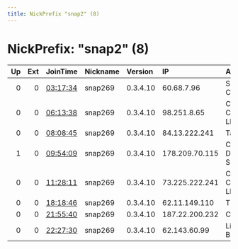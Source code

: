 ```yaml
---
title: NickPrefix "snap2" (8)
---
```


# NickPrefix: "snap2" (8)

|   Up |   Ext | JoinTime                                                                                            | Nickname   | Version   | IP             | AS                                | CC   |   ORp |   Dirp | OS    | Contact   |   eFamMembers |
|-----:|------:|:----------------------------------------------------------------------------------------------------|:-----------|:----------|:---------------|:----------------------------------|:-----|------:|-------:|:------|:----------|--------------:|
|    0 |     0 | [03:17:34](https://metrics.torproject.org/rs.html#details/4EF053778E8C8E431BA0D9E8F352510AB8065307) | snap269    | 0.3.4.10  | 60.68.7.96     | Softbank BB Corp.                 | jp   | 41871 |      0 | Linux | None      |             1 |
|    0 |     0 | [06:13:38](https://metrics.torproject.org/rs.html#details/B0C68296FEBEC47241782168B6A175346069DA06) | snap269    | 0.3.4.10  | 98.251.8.65    | Comcast Cable Communications, LLC | us   | 46073 |      0 | Linux | None      |             1 |
|    0 |     0 | [08:08:45](https://metrics.torproject.org/rs.html#details/14131F0F70550AB2AF2B381464CA1B14DA4E4E16) | snap269    | 0.3.4.10  | 84.13.222.241  | TalkTalk                          | gb   | 33945 |      0 | Linux | None      |             1 |
|    1 |     0 | [09:54:09](https://metrics.torproject.org/rs.html#details/CE8201F1A90E0922403124BE58E0273781FC24BB) | snap269    | 0.3.4.10  | 178.209.70.115 | Cifrovye Dispetcherskie Sistemy   | ua   | 44917 |      0 | Linux | None      |             1 |
|    0 |     0 | [11:28:11](https://metrics.torproject.org/rs.html#details/8DB1DF1C6299DA06777D1B5619E4C8AC2238D328) | snap269    | 0.3.4.10  | 73.225.222.241 | Comcast Cable Communications, LLC | us   | 42701 |      0 | Linux | None      |             1 |
|    0 |     0 | [18:18:46](https://metrics.torproject.org/rs.html#details/E1C8F4E30E1CFFB4AC536711E498A23CC03CA92B) | snap269    | 0.3.4.10  | 62.11.149.110  | Tiscali SpA                       | it   | 32805 |      0 | Linux | None      |             1 |
|    0 |     0 | [21:55:40](https://metrics.torproject.org/rs.html#details/F5245CDAFBB805850ED2EEC3F3BA6E766AFADB1E) | snap269    | 0.3.4.10  | 187.22.200.232 | CLARO S.A.                        | br   | 37715 |      0 | Linux | None      |             1 |
|    0 |     0 | [22:27:30](https://metrics.torproject.org/rs.html#details/A1A1AF0149A48AD27A9E08714258F049825FCEB5) | snap269    | 0.3.4.10  | 62.143.60.99   | Liberty Global B.V.               | de   | 44403 |      0 | Linux | None      |             1 |
